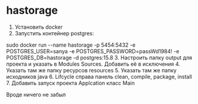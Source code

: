 # hastorage

1. Установить docker
2. Запустить контейнер postgres:

sudo docker run --name hastorage -p 5454:5432 -e POSTGRES_USER=sanya -e POSTGRES_PASSWORD=passWd1984! -e POSTGRES_DB=hastorage -d postgres:15.8
3. Настроить папку output для проекта и указать в Modules Sources. Добавить её в исключения
4. Указать там же папку ресурсов resources
5. Указать там же папку исходников java
6. Lifcycle справа панель clean, compile, package, install
7. Добавить запуск проекта Applcation класс Main

Вроде ничего не забыл